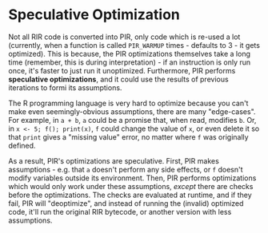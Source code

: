 # Speculative Optimization

Not all RIR code is converted into PIR, only code which is re-used a lot (currently, when a function is called `PIR_WARMUP` times - defaults to 3 - it gets optimized). This is because, the PIR optimizations themselves take a long time (remember, this is during interpretation) - if an instruction is only run once, it's faster to just run it unoptimized. Furthermore, PIR performs **speculative optimizations**, and it could use the results of previous iterations to formi its assumptions.

The R programming language is very hard to optimize because you can't make even seemingly-obvious assumptions, there are many "edge-cases". For example, in `a + b`, `a` could be a promise that, when read, modifies `b`. Or, in `x <- 5; f(); print(x)`, `f` could change the value of `x`, or even delete it so that `print` gives a "missing value" error, no matter where `f` was originally defined.

As a result, PIR's optimizations are speculative. First, PIR makes assumptions - e.g. that `a` doesn't perform any side effects, or `f` doesn't modify variables outside its environment. Then, PIR performs optimizations which would only work under these assumptions, *except* there are checks before the optimizations. The checks are evaluated at runtime, and if they fail, PIR will "deoptimize", and instead of running the (invalid) optimized code, it'll run the original RIR bytecode, or another version with less assumptions.
